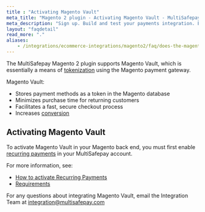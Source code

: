 ```yaml
---
title : "Activating Magento Vault"
meta_title: "Magento 2 plugin - Activating Magento Vault - MultiSafepay Docs"
meta_description: "Sign up. Build and test your payments integration. Explore our products and services. Use our API Reference, SDKs, and wrappers. Get support."
layout: "faqdetail"
read_more: "."
aliases:
    - /integrations/ecommerce-integrations/magento2/faq/does-the-magento-2-plugin-support-magento-vault/
---
```


The MultiSafepay Magento 2 plugin supports Magento Vault, which is essentially a means of [tokenization](/payments/features/tokenization/) using the Magento payment gateway.

Magento Vault:

- Stores payment methods as a token in the Magento database
- Minimizes purchase time for returning customers
- Facilitates a fast, secure checkout process
- Increases [conversion](/getting-started/glossary/#conversion-rate)

## Activating Magento Vault
To activate Magento Vault in your Magento back end, you must first enable [recurring payments](/payments/features/recurring-payments/) in your MultiSafepay account. 

For more information, see:

- [How to activate Recurring Payments](/payments/features/recurring-payments/activating-recurring-payments/) 
- [Requirements](/payments/features/recurring-payments/about-recurring-payments/#requirements)

For any questions about integrating Magento Vault, email the Integration Team at <integration@multisafepay.com>
